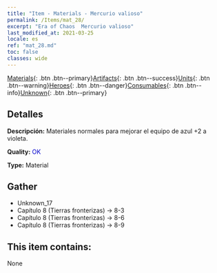```yaml
---
title: "Item - Materials - Mercurio valioso"
permalink: /Items/mat_28/
excerpt: "Era of Chaos  Mercurio valioso"
last_modified_at: 2021-03-25
locale: es
ref: "mat_28.md"
toc: false
classes: wide
---
```

 [Materials](/es/Items/){: .btn .btn--primary}[Artifacts](/es/Items/Artifacts/){: .btn .btn--success}[Units](/es/Items/Units/){: .btn .btn--warning}[Heroes](/es/Items/Heroes/){: .btn .btn--danger}[Consumables](/es/Items/Consumables/){: .btn .btn--info}[Unknown](/es/Items/Unknown/){: .btn .btn--primary}

## Detalles
 **Descripción:** Materiales normales para mejorar el equipo de azul +2 a violeta.

 **Quality:** <span style="color: #0000CD">OK</span>

 **Type:** Material

## Gather

*    Unknown_17 
*    Capítulo 8 (Tierras fronterizas) -> 8-3 
*    Capítulo 8 (Tierras fronterizas) -> 8-6 
*    Capítulo 8 (Tierras fronterizas) -> 8-9 

## This item contains:

  None

